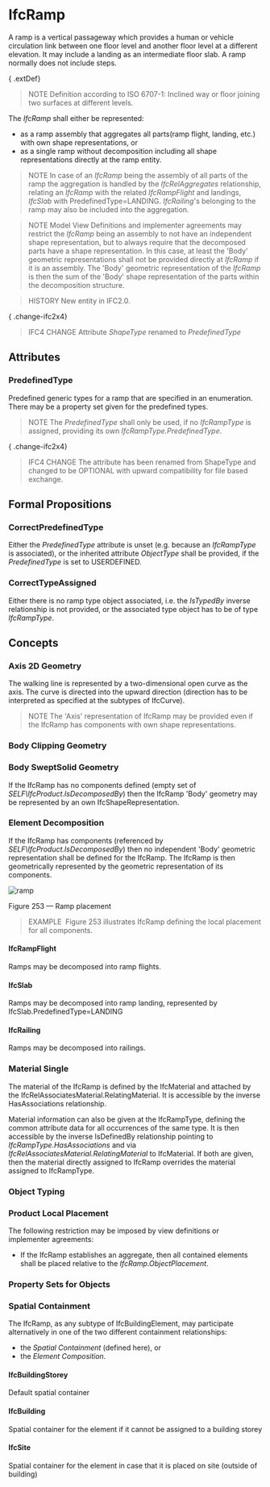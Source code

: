 # IfcRamp

A ramp is a vertical passageway which provides a human or vehicle circulation link between one floor level and another floor level at a different elevation. It may include a landing as an intermediate floor slab. A ramp normally does not include steps.

{ .extDef}
> NOTE  Definition according to ISO 6707-1: Inclined way or floor joining two surfaces at different levels.

The _IfcRamp_ shall either be represented:

* as a ramp assembly that aggregates all parts(ramp flight, landing, etc.) with own shape representations, or
* as a single ramp without decomposition including all shape representations directly at the ramp entity.

> NOTE  In case of an _IfcRamp_ being the assembly of all parts of the ramp the aggregation is handled by the _IfcRelAggregates_ relationship, relating an _IfcRamp_ with the related _IfcRampFlight_ and landings, _IfcSlab_ with PredefinedType=LANDING. _IfcRailing_'s belonging to the ramp may also be included into the aggregation.

> NOTE  Model View Definitions and implementer agreements may restrict the _IfcRamp_ being an assembly to not have an independent shape representation, but to always require that the decomposed parts have a shape representation. In this case, at least the 'Body' geometric representations shall not be provided directly at _IfcRamp_ if it is an assembly. The 'Body' geometric representation of the _IfcRamp_ is then the sum of the 'Body' shape representation of the parts within the decomposition structure.

> HISTORY  New entity in IFC2.0.

{ .change-ifc2x4}
> IFC4 CHANGE Attribute _ShapeType_ renamed to _PredefinedType_

## Attributes

### PredefinedType
Predefined generic types for a ramp that are specified in an enumeration. There may be a property set given for the predefined types.
> NOTE  The _PredefinedType_ shall only be used, if no _IfcRampType_ is assigned, providing its own _IfcRampType.PredefinedType_.

{ .change-ifc2x4}
> IFC4 CHANGE The attribute has been renamed from ShapeType and changed to be OPTIONAL with upward compatibility for file based exchange.

## Formal Propositions

### CorrectPredefinedType
Either the _PredefinedType_ attribute is unset (e.g. because an _IfcRampType_ is associated), or the inherited attribute _ObjectType_ shall be provided, if the _PredefinedType_ is set to USERDEFINED.

### CorrectTypeAssigned
Either there is no ramp type object associated, i.e. the _IsTypedBy_ inverse relationship is not provided, or the associated type object has to be of type _IfcRampType_.

## Concepts

### Axis 2D Geometry

The walking line is represented by a two-dimensional open curve as the axis. The curve is directed into the upward direction (direction has to be interpreted as specified at the subtypes of IfcCurve).

> NOTE  The 'Axis' representation of IfcRamp may be provided even if the IfcRamp has components with own shape representations.

### Body Clipping Geometry



### Body SweptSolid Geometry

If the IfcRamp has no components defined (empty set of _SELF\IfcProduct.IsDecomposedBy_) then the IfcRamp 'Body' geometry may be represented by an own IfcShapeRepresentation.

### Element Decomposition

If the IfcRamp has components (referenced by _SELF\IfcProduct.IsDecomposedBy_) then no independent 'Body' geometric representation shall be defined for the IfcRamp. The IfcRamp is then geometrically represented by the geometric representation of its components.

![ramp](../../../../figures/ifcramp-layout1.gif)

Figure 253 — Ramp placement

> EXAMPLE  Figure 253 illustrates IfcRamp defining the local placement for all components.

#### IfcRampFlight

Ramps may be decomposed into ramp flights.

#### IfcSlab

Ramps may be decomposed into ramp landing, represented by IfcSlab.PredefinedType=LANDING

#### IfcRailing

Ramps may be decomposed into railings.

### Material Single

The material of the IfcRamp is defined by the IfcMaterial and attached by the IfcRelAssociatesMaterial.RelatingMaterial. It is accessible by the inverse HasAssociations relationship.

Material information can also be given at the IfcRampType, defining the common attribute data for all occurrences of the same type. It is then accessible by the inverse IsDefinedBy relationship pointing to _IfcRampType.HasAssociations_ and via _IfcRelAssociatesMaterial.RelatingMaterial_ to IfcMaterial. If both are given, then the material directly assigned to IfcRamp overrides the material assigned to IfcRampType.

### Object Typing



### Product Local Placement

The following restriction may be imposed by view definitions or implementer agreements:

* If the IfcRamp establishes an aggregate, then all contained elements shall be placed relative to the _IfcRamp.ObjectPlacement_.

### Property Sets for Objects



### Spatial Containment

The IfcRamp, as any subtype of IfcBuildingElement, may participate alternatively in one of the two different containment relationships:

* the _Spatial Containment_ (defined here), or
* the _Element Composition_.

#### IfcBuildingStorey

Default spatial container

#### IfcBuilding

Spatial container for the element if it cannot be assigned to a building storey

#### IfcSite

Spatial container for the element in case that it is placed on site (outside of building)


